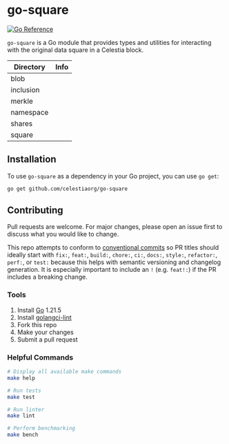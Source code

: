 # go-square

[![Go Reference](https://pkg.go.dev/badge/github.com/celestiaorg/go-square.svg)](https://pkg.go.dev/github.com/celestiaorg/go-square)

`go-square` is a Go module that provides types and utilities for interacting with the original data square in a Celestia block.

Directory   | Info
---         | ---
blob        |
inclusion   |
merkle      |
namespace   |
shares      |
square      |

## Installation

To use `go-square` as a dependency in your Go project, you can use `go get`:

```bash
go get github.com/celestiaorg/go-square
```

## Contributing

Pull requests are welcome. For major changes, please open an issue first to discuss what you would like to change.

This repo attempts to conform to [conventional commits](https://www.conventionalcommits.org/en/v1.0.0/) so PR titles should ideally start with `fix:`, `feat:`, `build:`, `chore:`, `ci:`, `docs:`, `style:`, `refactor:`, `perf:`, or `test:` because this helps with semantic versioning and changelog generation. It is especially important to include an `!` (e.g. `feat!:`) if the PR includes a breaking change.

### Tools

1. Install [Go](https://golang.org/doc/install) 1.21.5
1. Install [golangci-lint](https://golangci-lint.run/usage/install/)
1. Fork this repo
1. Make your changes
1. Submit a pull request

### Helpful Commands

```sh
# Display all available make commands
make help

# Run tests
make test

# Run linter
make lint

# Perform benchmarking
make bench
```